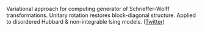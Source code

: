 
Variational approach for computing generator of Schrieffer-Wolff transformations. Unitary rotation restores block-diagonal structure. Applied to disordered Hubbard & non-integrable Ising models. ([Twitter](https://twitter.com/JoshuahHeath/status/1189201767088541698))
